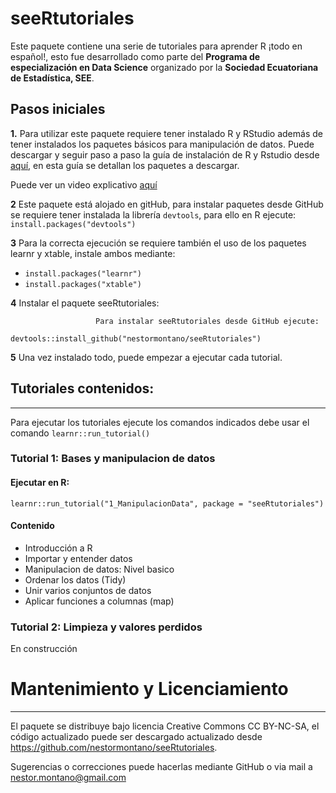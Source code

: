 # seeRtutoriales

Este paquete contiene una serie de tutoriales para aprender R ¡todo en español!, esto fue desarrollado como parte del **Programa de especialización en Data Science** organizado por la **Sociedad Ecuatoriana de Estadística, SEE**. 

## Pasos iniciales

**1.** Para utilizar este paquete requiere tener instalado R y RStudio además de tener instalados los paquetes básicos para manipulación de datos. Puede descargar y seguir paso a paso la guía de instalación de R y Rstudio desde [aquí](https://goo.gl/sKH4eY), en esta guía se detallan los paquetes a descargar.   

Puede ver un video explicativo [aquí](https://www.youtube.com/watch?v=1WXgaa2Spp0)   


**2** Este paquete está alojado en gitHub, para instalar paquetes desde GitHub se requiere tener instalada la librería `devtools`, para ello en R ejecute: `install.packages("devtools")`

**3** Para la correcta ejecución se requiere también el uso de los paquetes learnr y xtable, instale ambos mediante:     
- `install.packages("learnr")`    
- `install.packages("xtable")`    

**4** Instalar el paquete seeRtutoriales:


                       Para instalar seeRtutoriales desde GitHub ejecute:   
                       devtools::install_github("nestormontano/seeRtutoriales")


**5** Una vez instalado todo, puede empezar a ejecutar cada tutorial.



## Tutoriales contenidos:   
___________________________

Para ejecutar los tutoriales ejecute los comandos indicados debe usar el comando `learnr::run_tutorial()`

### Tutorial 1: Bases y manipulacion de datos

#### Ejecutar en R: 

`learnr::run_tutorial("1_ManipulacionData", package = "seeRtutoriales")`


#### Contenido
- Introducción a R
- Importar y entender datos
- Manipulacion de datos: Nivel basico
- Ordenar los datos (Tidy)
- Unir varios conjuntos de datos
- Aplicar funciones a columnas (map)




### Tutorial 2: Limpieza y valores perdidos

En construcción




# Mantenimiento y Licenciamiento
_____________________________________


El paquete se distribuye bajo licencia Creative Commons CC BY-NC-SA, el código actualizado puede ser descargado actualizado desde https://github.com/nestormontano/seeRtutoriales.

Sugerencias o correcciones puede hacerlas mediante GitHub o via mail a nestor.montano@gmail.com
